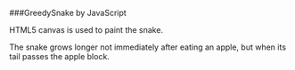 ###GreedySnake by JavaScript

HTML5 canvas is used to paint the snake.

The snake grows longer not immediately after eating an apple, but when its tail passes the apple block. 
